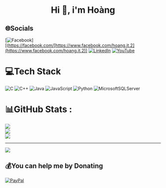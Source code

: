 <h1 align = "center"> Hi 👋, i'm Hoàng</h1>

## 🌐Socials
[![Facebook](https://img.shields.io/badge/Facebook-%231877F2.svg?logo=Facebook&logoColor=white)][(https://facebook.com/[https://www.facebook.com/hoang.it.2](https://www.facebook.com/hoang.it.2)) [![LinkedIn](https://img.shields.io/badge/LinkedIn-%230077B5.svg?logo=linkedin&logoColor=white)](https://linkedin.com/in/https://www.linkedin.com/in/nguy%E1%BB%85n-huy-ho%C3%A0ng-7753a9225/) [![YouTube](https://img.shields.io/badge/YouTube-%23FF0000.svg?logo=YouTube&logoColor=white)](https://youtube.com/c/https://www.youtube.com/channel/UCEHPW-quflMeP8dnRFmT4Tg) 

# 💻Tech Stack
![C](https://img.shields.io/badge/c-%2300599C.svg?style=for-the-badge&logo=c&logoColor=white) ![C++](https://img.shields.io/badge/c++-%2300599C.svg?style=for-the-badge&logo=c%2B%2B&logoColor=white) ![Java](https://img.shields.io/badge/java-%23ED8B00.svg?style=for-the-badge&logo=java&logoColor=white) ![JavaScript](https://img.shields.io/badge/javascript-%23323330.svg?style=for-the-badge&logo=javascript&logoColor=%23F7DF1E) ![Python](https://img.shields.io/badge/python-3670A0?style=for-the-badge&logo=python&logoColor=ffdd54) ![MicrosoftSQLServer](https://img.shields.io/badge/Microsoft%20SQL%20Sever-CC2927?style=for-the-badge&logo=microsoft%20sql%20server&logoColor=white)
# 📊GitHub Stats :
![](https://github-readme-stats.vercel.app/api?username=zhoang-2&theme=radical&hide_border=false&include_all_commits=false&count_private=false)<br/>
![](https://github-readme-streak-stats.herokuapp.com/?user=zhoang-2&theme=radical&hide_border=false)<br/>
![](https://github-readme-stats.vercel.app/api/top-langs/?username=zhoang-2&theme=radical&hide_border=false&include_all_commits=false&count_private=false&layout=compact)

---
[![](https://visitcount.itsvg.in/api?id=zhoang-2&icon=0&color=0)](https://visitcount.itsvg.in)

  ## 💰You can help me by Donating
  [![PayPal](https://img.shields.io/badge/PayPal-00457C?style=for-the-badge&logo=paypal&logoColor=white)](https://paypal.me/huyhoangzzzzb@gmail.com) 

  <!-- Proudly created with GPRM ( https://gprm.itsvg.in ) -->
  
